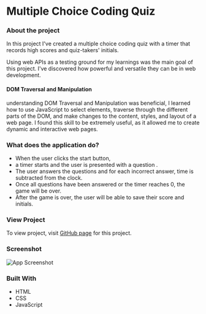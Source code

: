 # Multiple Choice Coding Quiz
### About the project
In this project I've created a multiple choice coding quiz with a timer that records high scores and quiz-takers' initials.

Using web APIs as a testing ground for my learnings was the main goal of this project. I've discovered how powerful and versatile they can be in web development. 

#### DOM Traversal and Manipulation

understanding DOM Traversal and Manipulation was beneficial, I learned how to use JavaScript to select elements, traverse through the different parts of the DOM, and make changes to the content, styles, and layout of a web page. I found this skill to be extremely useful, as it allowed me to create dynamic and interactive web pages.

### What does the application do?

- When the user clicks the start button,
- a timer starts and the user is presented with a question .
- The user answers the questions and for each incorrect answer, time is subtracted from the clock.
- Once all questions have been answered or the timer reaches 0, the game will be over.
- After the game is over, the user will be able to save their score and initials.

### View Project

To view project, visit [GitHub page](https://github.com/Murtaza34/Random-Password-Generator) for this project. 

### Screenshot

![App Screenshot](https://via.placeholder.com/468x300?text=App+Screenshot+Here)

### Built With 

- HTML 
- CSS
- JavaScript
